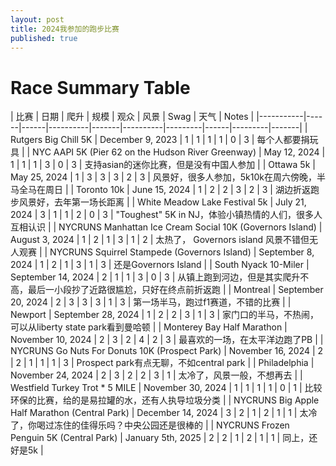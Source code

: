```yaml
---
layout: post
title: 2024我参加的跑步比赛
published: true
---
```


# Race Summary Table

| 比赛 | 日期 | 爬升 | 规模 | 观众 | 风景 | Swag | 天气 | Notes |
|-----------|------|------|----------|-------|----------|---------|------|---------|-------|
| Rutgers Big Chill 5K | December 9, 2023 | 1 | 1 | 1 | 1 | 0 | 3 | 每个人都要捐玩具 |
| NYC AAPI 5K (Pier 62 on the Hudson River Greenway) | May 12, 2024 | 1 | 1 | 1 | 3 | 0 | 3 | 支持asian的迷你比赛，但是没有中国人参加 |
| Ottawa 5k | May 25, 2024 | 1 | 3 | 3 | 3 | 2 | 3 | 风景好，很多人参加，5k10k在周六傍晚，半马全马在周日 |
| Toronto 10k | June 15, 2024 | 1 | 2 | 2 | 3 | 2 | 3 | 湖边折返跑步风景好，去年第一场长距离 |
| White Meadow Lake Festival 5k | July 21, 2024 | 3 | 1 | 1 | 2 | 0 | 3 | "Toughest" 5K in NJ，体验小镇热情的人们，很多人互相认识 |
| NYCRUNS Manhattan Ice Cream Social 10K (Governors Island) | August 3, 2024 | 1 | 2 | 1 | 3 | 1 | 2 | 太热了， Governors island 风景不错但无人观赛 |
| NYCRUNS Squirrel Stampede (Governors Island) | September 8, 2024 | 1 | 2 | 1 | 3 | 1 | 3 | 还是Governors Island |
| South Nyack 10-Miler | September 14, 2024 | 2 | 1 | 1 | 3 | 0 | 3 | 从镇上跑到河边，但是其实爬升不高，最后一小段抄了近路很尴尬，只好在终点前折返跑 |
| Montreal | September 20, 2024 | 2 | 3 | 3 | 3 | 1 | 3 | 第一场半马，跑过f1赛道，不错的比赛 |
| Newport | September 28, 2024 | 1 | 2 | 2 | 3 | 1 | 3 | 家门口的半马，不热闹，可以从liberty state park看到曼哈顿 |
| Monterey Bay Half Marathon | November 10, 2024 | 2 | 3 | 2 | 4 | 2 | 3 | 最喜欢的一场，在太平洋边跑了PB |
| NYCRUNS Go Nuts For Donuts 10K (Prospect Park) | November 16, 2024 | 2 | 2 | 1 | 1 | 1 | 3 | Prospect park有点无聊，不如central park |
| Philadelphia | November 24, 2024 | 2 | 3 | 2 | 2 | 3 | 1 | 太冷了，风景一般，不想再去 |
| Westfield Turkey Trot * 5 MILE | November 30, 2024 | 1 | 1 | 1 | 1 | 0 | 1 | 比较环保的比赛，给的是易拉罐的水，还有人执导垃圾分类 |
| NYCRUNS Big Apple Half Marathon (Central Park) | December 14, 2024 | 3 | 2 | 1 | 2 | 1 | 1 | 太冷了，你喝过冻住的佳得乐吗？中央公园还是很棒的 |
| NYCRUNS Frozen Penguin 5K (Central Park) | January 5th, 2025 | 2 | 2 | 1 | 2 | 1 | 1 | 同上，还好是5k |